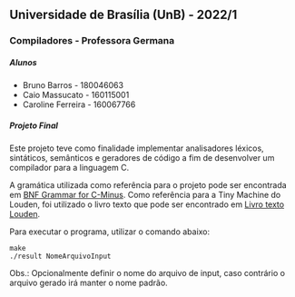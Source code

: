 ## Universidade de Brasília (UnB) - 2022/1
### Compiladores - Professora Germana

##### Alunos
- Bruno Barros      - 180046063
- Caio Massucato    - 160115001
- Caroline Ferreira - 160067766

##### Projeto Final 

Este projeto teve como finalidade implementar analisadores léxicos, sintáticos, semânticos e geradores de código a fim de desenvolver um compilador para a linguagem C.

A gramática utilizada como referência para o projeto pode ser encontrada em [BNF Grammar for C-Minus](https://www.sierranevada.edu/snow/ExamplesX/C-Syntax.pdf).
Como referência para a Tiny Machine do Louden, foi utilizado o livro texto que pode ser encontrado em [Livro texto Louden](http://www.cs.sjsu.edu/~louden/cmptext/).

Para executar o programa, utilizar o comando abaixo:
```
make
./result NomeArquivoInput
```
Obs.: Opcionalmente definir o nome do arquivo de input, caso contrário o arquivo gerado irá manter o nome padrão.
